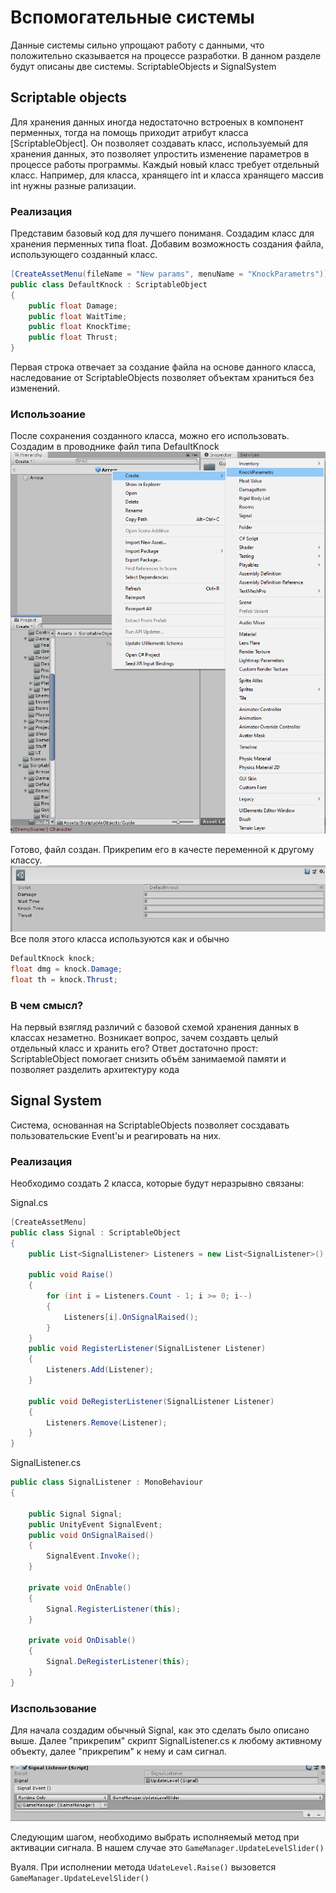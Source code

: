 # Вспомогательные системы

 Данные системы сильно упрощают работу с данными, что положительно сказывается на процессе разработки. В данном разделе будут описаны две системы. ScriptableObjects  и SignalSystem

## Scriptable objects  
 Для хранения данных иногда недостаточно встроеных в компонент перменных, тогда на помощь приходит атрибут класса [ScriptableObject]. Он позволяет создавать класс, используемый для хранения данных, это позволяет упростить изменение параметров в процессе работы программы.
 Каждый новый класс требует отдельный класс. Например, для класса, хранящего int и класса хранящего массив int нужны разные рализации.

### Реализация
Представим базовый код для лучшего пониманя. Создадим класс для хранения перменных типа float. Добавим возможность создания файла, использующего созданный класс.
```C#
[CreateAssetMenu(fileName = "New params", menuName = "KnockParametrs")]
public class DefaultKnock : ScriptableObject
{
    public float Damage;
    public float WaitTime;
    public float KnockTime;
    public float Thrust;
}
```
Первая строка отвечает за создание файла на основе данного класса, наследование от ScriptableObjects позволяет объектам храниться без изменений.

### Использоание
После сохранения созданного класса, можно его использовать.
Создадим в проводнике файл типа DefaultKnock
![](Images/SOCreation.png)

Готово, файл создан. Прикрепим его в качесте переменной к другому классу.
![](Images/SOCreated.png)
Все поля этого класса используются как и обычно

```C#
DefaultKnock knock;
float dmg = knock.Damage;
float th = knock.Thrust;
```

### В чем смысл?

На первый взягляд различий с базовой схемой хранения данных в классах незаметно. Возникает вопрос, зачем создавть целый отдельный класс и хранить его? Ответ достаточно прост: ScriptableObject помогает снизить объём занимаемой памяти и позволяет разделить архитектуру кода

## Signal System

Система, основанная на ScriptableObjects позволяет сосздавать пользовательские Event'ы и реагировать на них.

### Реализация

Необходимо создать 2 класса, которые будут неразрывно связаны:

Signal.cs
```C#
[CreateAssetMenu]
public class Signal : ScriptableObject
{
    public List<SignalListener> Listeners = new List<SignalListener>();

    public void Raise()
    {
        for (int i = Listeners.Count - 1; i >= 0; i--)
        {
            Listeners[i].OnSignalRaised();
        }
    }
    public void RegisterListener(SignalListener Listener)
    {
        Listeners.Add(Listener);
    }

    public void DeRegisterListener(SignalListener Listener)
    {
        Listeners.Remove(Listener);
    }
}
```

SignalListener.cs

```C#
public class SignalListener : MonoBehaviour
{

    public Signal Signal;
    public UnityEvent SignalEvent;
    public void OnSignalRaised()
    {
        SignalEvent.Invoke();
    }

    private void OnEnable()
    {
        Signal.RegisterListener(this);
    }

    private void OnDisable()
    {
        Signal.DeRegisterListener(this);
    }
}
```

### Изспользование

Для начала создадим обычный Signal, как это сделать было описано выше. Далее "прикрепим" скрипт SignalListener.cs к любому активному объекту, далее "прикрепим" к нему и сам сигнал.

![](Images/Signal.png)

Следующим шагом, необходимо выбрать исполняемый метод при активации сигнала. В нашем случае это `GameManager.UpdateLevelSlider()`

Вуаля. При исполнении метода `UdateLevel.Raise()` вызовется `GameManager.UpdateLevelSlider()`
